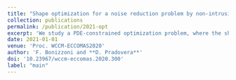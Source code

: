 ```yaml
---
title: "Shape optimization for a noise reduction problem by non-intrusive parametric reduced modeling"
collection: publications
permalink: /publication/2021-opt
excerpt: 'We study a PDE-constrained optimization problem, where the shape and liner material of the nacelle of an aircraft engine are optimized in order to minimize the noise radiated by the engine. More precisely, the acoustic problem is modeled by the Helmholtz equation with varying wavenumber k on an exterior domain. A model reduction strategy is employed to alleviate the cost of the design optimization: the minimal rational interpolation technique is used to construct a surrogate (w.r.t. k) for the quantity of interest at fixed shape/material parameter values, and a parametric model order reduction approach is employed to combine surrogates at different shape/material designs, resulting in a non-intrusive methodology. Numerical experiments for shape and shape/material optimization are provided, to showcase the effectiveness of the presented methodology.'
date: 2021-01-01
venue: 'Proc. WCCM-ECCOMAS2020'
author: 'F. Bonizzoni and **D. Pradovera**'
doi: '10.23967/wccm-eccomas.2020.300'
label: "main"
---
```


